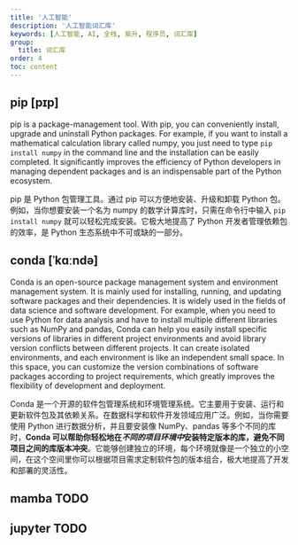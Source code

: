 ```yaml
---
title: '人工智能'
description: '人工智能词汇库'
keywords: [人工智能, AI, 全栈, 紫升, 程序员, 词汇库]
group:
  title: 词汇库
order: 4
toc: content
---
```


## pip [pɪp]

pip is a package-management tool. With pip, you can conveniently install, upgrade and uninstall Python packages. For example, if you want to install a mathematical calculation library called numpy, you just need to type `pip install numpy` in the command line and the installation can be easily completed. It significantly improves the efficiency of Python developers in managing dependent packages and is an indispensable part of the Python ecosystem.

pip 是 Python 包管理工具。通过 pip 可以方便地安装、升级和卸载 Python 包。例如，当你想要安装一个名为 numpy 的数学计算库时，只需在命令行中输入 `pip install numpy` 就可以轻松完成安装。它极大地提高了 Python 开发者管理依赖包的效率，是 Python 生态系统中不可或缺的一部分。

## conda [ˈkɑːndə]

Conda is an open-source package management system and environment management system. It is mainly used for installing, running, and updating software packages and their dependencies. It is widely used in the fields of data science and software development. For example, when you need to use Python for data analysis and have to install multiple different libraries such as NumPy and pandas, Conda can help you easily install specific versions of libraries in different project environments and avoid library version conflicts between different projects. It can create isolated environments, and each environment is like an independent small space. In this space, you can customize the version combinations of software packages according to project requirements, which greatly improves the flexibility of development and deployment.

Conda 是一个开源的软件包管理系统和环境管理系统。它主要用于安装、运行和更新软件包及其依赖关系。在数据科学和软件开发领域应用广泛。例如，当你需要使用 Python 进行数据分析，并且要安装像 NumPy、pandas 等多个不同的库时，**Conda 可以帮助你轻松地在*不同的项目环境中*安装特定版本的库，避免不同项目之间的库版本冲突**。它能够创建独立的环境，每个环境就像是一个独立的小空间，在这个空间里你可以根据项目需求定制软件包的版本组合，极大地提高了开发和部署的灵活性。

## mamba <Badge>TODO</Badge>

## jupyter <Badge>TODO</Badge>
